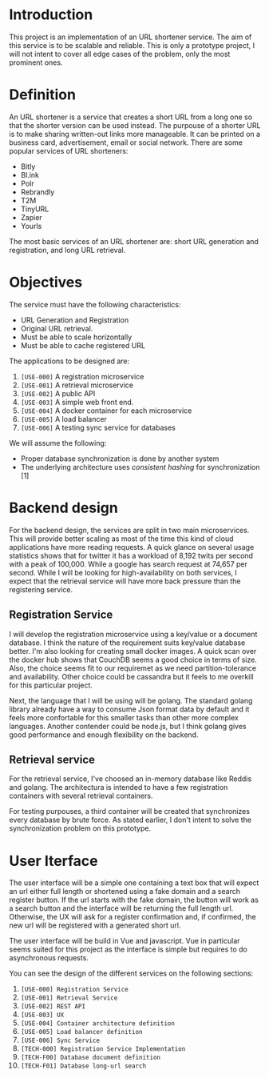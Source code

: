 # Introduction
This project is an implementation of an URL shortener service. The aim of
this service is to be scalable and reliable. This is only a prototype project, I
will not intent to cover all edge cases of the problem, only the most
prominent ones.

# Definition
An URL shortener is a service that creates a short URL from a long one so
that the shorter version can be used instead. The purpouse of a shorter URL
is to make sharing written-out links more manageable. It can be printed on a
business card, advertisement, email or social network. There are some popular
services of URL shorteners:

+ Bitly
+ Bl.ink
+ Polr
+ Rebrandly
+ T2M
+ TinyURL
+ Zapier
+ Yourls

The most basic services of an URL shortener are: short URL generation and
registration, and long URL retrieval.

# Objectives
The service must have the following characteristics:
    
+ URL Generation and Registration
+ Original URL retrieval.
+ Must be able to scale horizontally
+ Must be able to cache registered URL

The applications to be designed are:

1. `[USE-000]` A registration microservice
2. `[USE-001]` A retrieval microservice
3. `[USE-002]` A public API
4. `[USE-003]` A simple web front end.
5. `[USE-004]` A docker container for each microservice
6. `[USE-005]` A load balancer
7. `[USE-006]` A testing sync service for databases

We will assume the following:
    
+ Proper database synchronization is done by another system
+ The underlying architecture uses *consistent hashing* for synchronization [1]

# Backend design
For the backend design, the services are split in two main microservices.
This will provide better scaling as most of the time this kind of cloud
applications have more reading requests. A quick glance on several usage
statistics shows that for twitter it has a workload of 8,192 twits per second
with a peak of 100,000. While a google has search request at 74,657 per
second. While I will be looking for high-availability on both services, I
expect that the retrieval service will have more back pressure than the
registering service.


## Registration Service
I will develop the registration microservice using a key/value or a document
database. I think the nature of the requirement suits key/value database
better. I'm also looking for creating small docker images. A quick scan over
the docker hub shows that CouchDB seems a good choice in terms of size. Also,
the choice seems fit to our requiremet as we need partition-tolerance and
availability. Other choice could be cassandra but it feels to me overkill for
this particular project.

Next, the language that I will be using will be golang. The standard golang
library already have a way to consume Json format data by default and it
feels more confortable for this smaller tasks than other more complex
languages. Another contender could be node.js, but I think golang gives good
performance and enough flexibility on the backend.

## Retrieval service
For the retrieval service, I've choosed an in-memory database like Reddis and
golang. The architectura is intended to have a few registration containers
with several retrieval containers.

For testing purpouses, a third container will be created that synchronizes 
every database by brute force. As stated earlier, I don't intent to solve
the synchronization problem on this prototype.

# User Iterface
The user interface will be a simple one containing a text box that will
expect an url either full length or shortened using a fake domain and a
search register button. If the url starts with the fake domain, the button
will work as a search button and the interface will be returning the full
length url. Otherwise, the UX will ask for a register confirmation and, if
confirmed, the new url will be registered with a generated short url.

The user interface will be build in Vue and javascript. Vue in particular
seems suited for this project as the interface is simple but requires 
to do asynchronous requests. 

You can see the design of the different services on the following sections:

1. `[USE-000] Registration Service`
2. `[USE-001] Retrieval Service`
3. `[USE-002] REST API`
4. `[USE-003] UX`
5. `[USE-004] Container architecture definition`
6. `[USE-005] Load balancer definition`
7. `[USE-006] Sync Service`
1. `[TECH-000] Registration Service Implementation`
1. `[TECH-F00] Database document definition`
1. `[TECH-F01] Database long-url search`